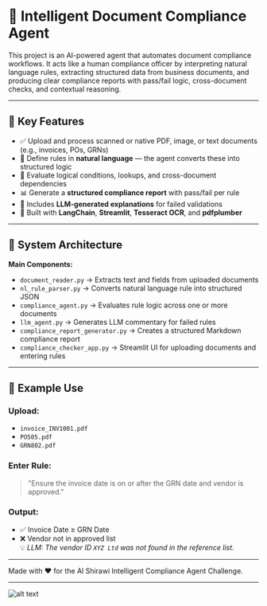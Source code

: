# 📄 Intelligent Document Compliance Agent

This project is an AI-powered agent that automates document compliance workflows. It acts like a human compliance officer by interpreting natural language rules, extracting structured data from business documents, and producing clear compliance reports with pass/fail logic, cross-document checks, and contextual reasoning.

---

## 🧠 Key Features

- ✅ Upload and process scanned or native PDF, image, or text documents (e.g., invoices, POs, GRNs)
- 🧾 Define rules in **natural language** — the agent converts these into structured logic
- 🔎 Evaluate logical conditions, lookups, and cross-document dependencies
- 📊 Generate a **structured compliance report** with pass/fail per rule
- 🧠 Includes **LLM-generated explanations** for failed validations
- 💬 Built with **LangChain**, **Streamlit**, **Tesseract OCR**, and **pdfplumber**

---

## 🧱 System Architecture

**Main Components:**

- `document_reader.py` → Extracts text and fields from uploaded documents
- `nl_rule_parser.py` → Converts natural language rule into structured JSON
- `compliance_agent.py` → Evaluates rule logic across one or more documents
- `llm_agent.py` → Generates LLM commentary for failed rules
- `compliance_report_generator.py` → Creates a structured Markdown compliance report
- `compliance_checker_app.py` → Streamlit UI for uploading documents and entering rules

---

## 📝 Example Use

### Upload:
- `invoice_INV1001.pdf`
- `PO505.pdf`
- `GRN802.pdf`

### Enter Rule:
> "Ensure the invoice date is on or after the GRN date and vendor is approved."

### Output:
- ✅ Invoice Date ≥ GRN Date
- ❌ Vendor not in approved list  
  💡 _LLM: The vendor ID `XYZ Ltd` was not found in the reference list._

---

Made with ❤️ for the Al Shirawi Intelligent Compliance Agent Challenge.

---

![alt text](<Screenshot 2025-05-17 at 11.18.38 pm.png>)